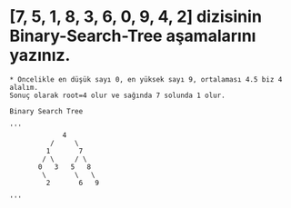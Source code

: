# [7, 5, 1, 8, 3, 6, 0, 9, 4, 2] dizisinin Binary-Search-Tree aşamalarını yazınız.

    * Öncelikle en düşük sayı 0, en yüksek sayı 9, ortalaması 4.5 biz 4 alalım.
    Sonuç olarak root=4 olur ve sağında 7 solunda 1 olur.

    Binary Search Tree

    '''
                 4
              /     \
             1       7 
            / \     / \
           0   3   5   8
            \       \   \
             2       6   9
                
    '''